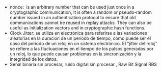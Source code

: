 - nonce:  is an arbitrary number that can be used just once in a cryptographic communication, It is often a random or pseudo-random number issued in an authentication protocol to ensure that old communications cannot be reused in replay attacks. They can also be useful as initialization vectors and in cryptographic hash functions.
- Clock Jitter: se utiliza en electrónica para referirse a las variaciones aleatorias en la duración de un período de tiempo, como puede ser el caso del período de un reloj en un sistema electrónico. El "jitter del reloj" se refiere a las fluctuaciones en el tiempo de los pulsos generados por un reloj, lo que puede causar problemas en la sincronización y la integridad de los datos.
- Señal binaria sin procesar, ruido digital sin procesar , Raw Bit Signal RBS